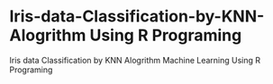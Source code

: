 # Iris-data-Classification-by-KNN-Alogrithm Using R Programing
Iris data Classification by KNN Alogrithm Machine Learning Using R Programing
